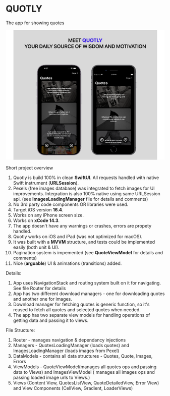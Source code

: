 # QUOTLY
The app for showing quotes

![alt text](https://raw.githubusercontent.com/amolon615/quoteOfTheDay/main/github_cover.png)

Short project overview
1. Quotly is build 100% in clean **SwiftUI**. All requests handled with native Swift instrument (**URLSession**).
2. Pexels (free images database) was integrated to fetch images for UI improvements. Integration is also 100% native using same URLSession api. (see **ImagesLoadingManager** file for details and comments)
3. No 3rd party code components OR libraries were used.
4. Target iOS version **16.4**.
5. Works on any iPhone screen size.
6. Works on **xCode 14.3**.
7. The app doesn't have any warnings or crashes, errors are propety handled.
8. Quotly works on iOS and iPad (was not optimized for macOS).
9. It was built with a **MVVM** structure, and tests could be implemented easily (both unit & UI).
10. Pagination system is impemented (see **QuoteViewModel** for details and comments) 
11. Nice (**arguable**) UI & animations (transitions) added.


Details:
1. App uses NavigationStack and routing system built on it for navigating. See file Router for details
2. App has two different download managers - one for downloading quotes and another one for images.
3. Download manager for fetching quotes is generic function, so it's reused to fetch all quotes and selected quotes when needed.
4. The app has two separate view models for handling operations of getting data and passing it to views.

File Structure:

1. Router - manages navigation & dependancy injections
2. Managers -  QuotesLoadingManager (loads quotes) and  ImagesLoadingManager (loads images from Pexel)
3. DataModels - contains all data structures - Quotes, Quote, Images, Errors
4. ViewModels - QuoteViewModel(manages all quotes ops and passing data to Views) and ImagesViewModel ( manages all images ops and passing loaded image urls to Views.)
5. Views (Content View, QuotesListView, QuoteDetailedView, Error View) and View Components (CellView, Gradient, LoaderViews)
   




    
